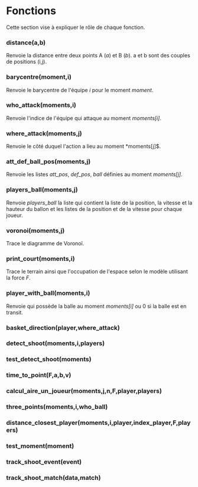 
# Fonctions

Cette section vise à expliquer le rôle de chaque fonction. 

### distance(a,b)
Renvoie la distance entre deux points A (*a*) et B (*b*).
a et b sont des couples de positions (i,j). 

### barycentre(moment,i)
Renvoie le barycentre de l'équipe *i* pour le moment *moment*.

### who_attack(moments,i)
Renvoie l'indice de l'équipe qui attaque au moment *moments[i]*.

### where_attack(moments,j)
Renvoie le côté duquel l'action a lieu au moment *moments[j]$.

### att_def_ball_pos(moments,j)
Renvoie les listes *att_pos*, *def_pos*, *ball* définies au moment *moments[j]*.

### players_ball(moments,j)
Renvoie *players_ball* la liste qui contient la liste de la position, la vitesse et la hauteur du ballon et les listes de la position et de la vitesse pour chaque joueur. 

### voronoi(moments,j)
Trace le diagramme de Voronoï.

### print_court(moments,i)
Trace le terrain ainsi que l'occupation de l'espace selon le modèle utilisant la force *F*.

### player_with_ball(moments,i)
Renvoie qui possède la balle au moment *moments[i]* ou 0 si la balle est en transit.

### basket_direction(player,where_attack)

### detect_shoot(moments,i,players)

### test_detect_shoot(moments)

### time_to_point(F,a,b,v)

### calcul_aire_un_joueur(moments,j,n,F,player,players)

### three_points(moments,i,who_ball)

### distance_closest_player(moments,i,player,index_player,F,players)

### test_moment(moment)

### track_shoot_event(event)

### track_shoot_match(data,match)

